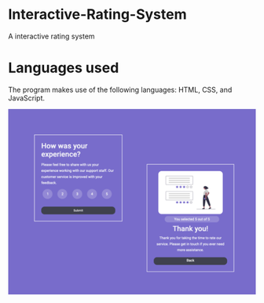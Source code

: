 # Interactive-Rating-System
A interactive rating system

# Languages used
The program makes use of the following languages: HTML, CSS, and JavaScript. 

![alt text](images/ratingshot.png "Image of rating screen and thank you message")
